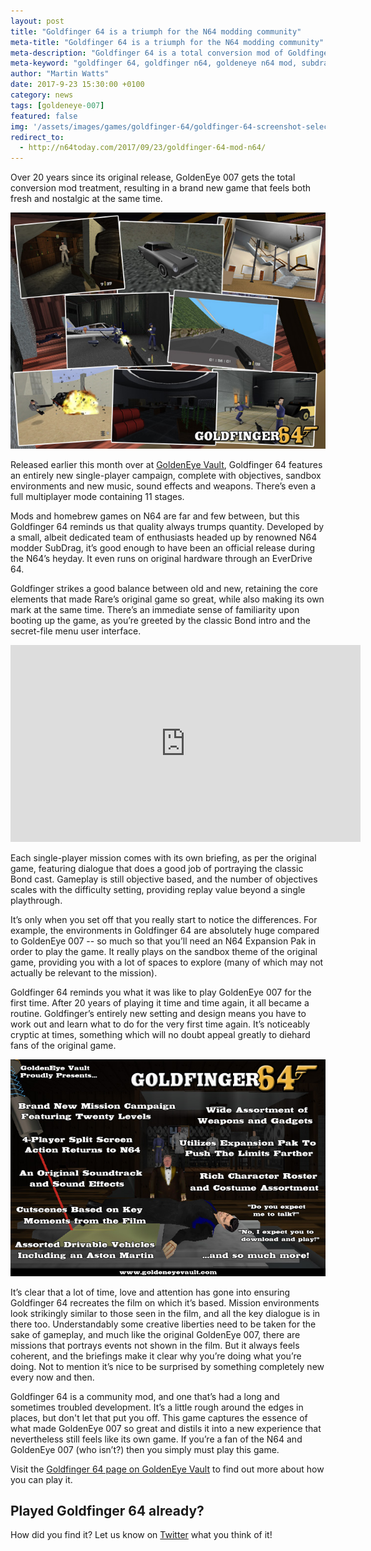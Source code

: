 ```yaml
---
layout: post
title: "Goldfinger 64 is a triumph for the N64 modding community"
meta-title: "Goldfinger 64 is a triumph for the N64 modding community"
meta-description: "Goldfinger 64 is a total conversion mod of Goldfinger 64, offering a brand new campaign and multiplayer features, and you need to play it!"
meta-keyword: "goldfinger 64, goldfinger n64, goldeneye n64 mod, subdrag"
author: "Martin Watts"
date: 2017-9-23 15:30:00 +0100
category: news
tags: [goldeneye-007]
featured: false
img: '/assets/images/games/goldfinger-64/goldfinger-64-screenshot-selection.jpg'
redirect_to:
  - http://n64today.com/2017/09/23/goldfinger-64-mod-n64/
---
```

Over 20 years since its original release, GoldenEye 007 gets the total conversion mod treatment, resulting in a brand new game that feels both fresh and nostalgic at the same time.

![Highlights from GoldFinger 64 for the Nintendo 64](/assets/images/games/goldfinger-64/goldfinger-64-screenshot-selection.jpg)

Released earlier this month over at [GoldenEye Vault](http://www.goldeneyevault.com), Goldfinger 64 features an entirely new single-player campaign, complete with objectives, sandbox environments and new music, sound effects and weapons. There’s even a full multiplayer mode containing 11 stages.

Mods and homebrew games on N64 are far and few between, but this Goldfinger 64 reminds us that quality always trumps quantity. Developed by a small, albeit dedicated team of enthusiasts headed up by renowned N64 modder SubDrag, it’s good enough to have been an official release during the N64’s heyday. It even runs on original hardware through an EverDrive 64.

Goldfinger strikes a good balance between old and new, retaining the core elements that made Rare’s original game so great, while also making its own mark at the same time. There’s an immediate sense of familiarity upon booting up the game, as you’re greeted by the classic Bond intro and the secret-file menu user interface.

<iframe width="560" height="315" src="https://www.youtube.com/embed/5aJZgB8j3Gw" frameborder="0" allowfullscreen></iframe>

Each single-player mission comes with its own briefing, as per the original game, featuring dialogue that does a good job of portraying the classic Bond cast. Gameplay is still objective based, and the number of objectives scales with the difficulty setting, providing replay value beyond a single playthrough.

It’s only when you set off that you really start to notice the differences. For example, the environments in Goldfinger 64 are absolutely huge compared to GoldenEye 007 -- so much so that you’ll need an N64 Expansion Pak in order to play the game. It really plays on the sandbox theme of the original game, providing you with a lot of spaces to explore (many of which may not actually be relevant to the mission).

Goldfinger 64 reminds you what it was like to play GoldenEye 007 for the first time. After 20 years of playing it time and time again, it all became a routine. Goldfinger’s entirely new setting and design means you have to work out and learn what to do for the very first time again. It’s noticeably cryptic at times, something which will no doubt appeal greatly to diehard fans of the original game.

![Goldfinger 64 for N64 promo screenshot highlighting features](/assets/images/games/goldfinger-64/goldfinger-64-features.jpg)

It’s clear that a lot of time, love and attention has gone into ensuring Goldfinger 64 recreates the film on which it’s based. Mission environments look strikingly similar to those seen in the film, and all the key dialogue is in there too. Understandably some creative liberties need to be taken for the sake of gameplay, and much like the original GoldenEye 007, there are missions that portrays events not shown in the film. But it always feels coherent, and the briefings make it clear why you’re doing what you’re doing. Not to mention it’s nice to be surprised by something completely new every now and then.

Goldfinger 64 is a community mod, and one that’s had a long and sometimes troubled development. It’s a little rough around the edges in places, but don't let that put you off. This game captures the essence of what made GoldenEye 007 so great and distils it into a new experience that nevertheless still feels like its own game. If you’re a fan of the N64 and GoldenEye 007 (who isn’t?) then you simply must play this game.

Visit the [Goldfinger 64 page on GoldenEye Vault](http://goldeneyevault.com/viewfile.php?id=349) to find out more about how you can play it.

## Played Goldfinger 64 already? ##

How did you find it? Let us know on [Twitter](http://www.twitter.com/n64gamers) what you think of it!
